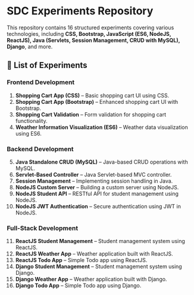 # SDC Experiments Repository

This repository contains 16 structured experiments covering various technologies, including **CSS, Bootstrap, JavaScript (ES6, NodeJS, ReactJS), Java (Servlets, Session Management, CRUD with MySQL), Django**, and more.

## 📌 List of Experiments

### **Frontend Development**
1. **Shopping Cart App (CSS)** – Basic shopping cart UI using CSS.
2. **Shopping Cart App (Bootstrap)** – Enhanced shopping cart UI with Bootstrap.
3. **Shopping Cart Validation** – Form validation for shopping cart functionality.
4. **Weather Information Visualization (ES6)** – Weather data visualization using ES6.

### **Backend Development**
5. **Java Standalone CRUD (MySQL)** – Java-based CRUD operations with MySQL.
6. **Servlet-Based Controller** – Java Servlet-based MVC controller.
7. **Session Management** – Implementing session handling in Java.
8. **NodeJS Custom Server** – Building a custom server using NodeJS.
9. **NodeJS Student API** – RESTful API for student management using NodeJS.
10. **NodeJS JWT Authentication** – Secure authentication using JWT in NodeJS.

### **Full-Stack Development**
11. **ReactJS Student Management** – Student management system using ReactJS.
12. **ReactJS Weather App** – Weather application built with ReactJS.
13. **ReactJS Todo App** – Simple Todo app using ReactJS.
14. **Django Student Management** – Student management system using Django.
15. **Django Weather App** – Weather application built with Django.
16. **Django Todo App** – Simple Todo app using Django.

